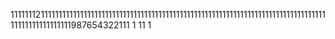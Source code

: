 111111121111111111111111111111111111111111111111111111111111111111111111111111111111111111111111111111111987654322111
1
11
1
